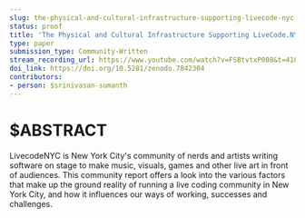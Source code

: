 ```yaml
---
slug: the-physical-and-cultural-infrastructure-supporting-livecode-nyc
status: proof
title: 'The Physical and Cultural Infrastructure Supporting LiveCode.NYC: A Community Report'
type: paper
submission_type: Community-Written
stream_recording_url: https://www.youtube.com/watch?v=FSBtvtxP008&t=4102s
doi_link: https://doi.org/10.5281/zenodo.7842304
contributors:
- person: $srinivasan-sumanth
---
```


# $ABSTRACT

LivecodeNYC is New York City's community of nerds and artists writing
software on stage to make music, visuals, games and other live art in
front of audiences. This community report offers a look into the various
factors that make up the ground reality of running a live coding
community in New York City, and how it influences our ways of working,
successes and challenges.

